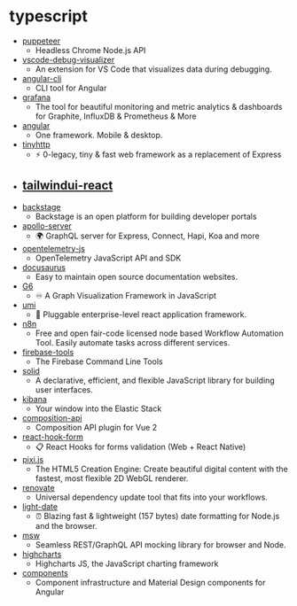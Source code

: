# typescript
- [puppeteer](https://github.com/puppeteer/puppeteer)
  - Headless Chrome Node.js API
- [vscode-debug-visualizer](https://github.com/hediet/vscode-debug-visualizer)
  - An extension for VS Code that visualizes data during debugging.
- [angular-cli](https://github.com/angular/angular-cli)
  - CLI tool for Angular
- [grafana](https://github.com/grafana/grafana)
  - The tool for beautiful monitoring and metric analytics & dashboards for Graphite, InfluxDB & Prometheus & More
- [angular](https://github.com/angular/angular)
  - One framework. Mobile & desktop.
- [tinyhttp](https://github.com/talentlessguy/tinyhttp)
  - ⚡ 0-legacy, tiny & fast web framework as a replacement of Express
- [tailwindui-react](https://github.com/tailwindlabs/tailwindui-react)
  - 
- [backstage](https://github.com/spotify/backstage)
  - Backstage is an open platform for building developer portals
- [apollo-server](https://github.com/apollographql/apollo-server)
  - 🌍 GraphQL server for Express, Connect, Hapi, Koa and more
- [opentelemetry-js](https://github.com/open-telemetry/opentelemetry-js)
  - OpenTelemetry JavaScript API and SDK
- [docusaurus](https://github.com/facebook/docusaurus)
  - Easy to maintain open source documentation websites.
- [G6](https://github.com/antvis/G6)
  - ♾ A Graph Visualization Framework in JavaScript
- [umi](https://github.com/umijs/umi)
  - 🌋 Pluggable enterprise-level react application framework.
- [n8n](https://github.com/n8n-io/n8n)
  - Free and open fair-code licensed node based Workflow Automation Tool. Easily automate tasks across different services.
- [firebase-tools](https://github.com/firebase/firebase-tools)
  - The Firebase Command Line Tools
- [solid](https://github.com/ryansolid/solid)
  - A declarative, efficient, and flexible JavaScript library for building user interfaces.
- [kibana](https://github.com/elastic/kibana)
  - Your window into the Elastic Stack
- [composition-api](https://github.com/vuejs/composition-api)
  - Composition API plugin for Vue 2
- [react-hook-form](https://github.com/react-hook-form/react-hook-form)
  - 📋 React Hooks for forms validation (Web + React Native)
- [pixi.js](https://github.com/pixijs/pixi.js)
  - The HTML5 Creation Engine: Create beautiful digital content with the fastest, most flexible 2D WebGL renderer.
- [renovate](https://github.com/renovatebot/renovate)
  - Universal dependency update tool that fits into your workflows.
- [light-date](https://github.com/xxczaki/light-date)
  - ⏰ Blazing fast & lightweight (157 bytes) date formatting for Node.js and the browser.
- [msw](https://github.com/mswjs/msw)
  - Seamless REST/GraphQL API mocking library for browser and Node.
- [highcharts](https://github.com/highcharts/highcharts)
  - Highcharts JS, the JavaScript charting framework
- [components](https://github.com/angular/components)
  - Component infrastructure and Material Design components for Angular
